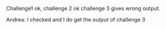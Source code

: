 Challenge1 ok, challenge 2 ok challenge 3 gives wrong output.

Andrea: I checked and I do get the output of challenge 3